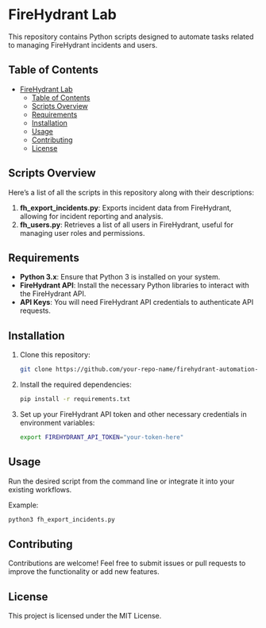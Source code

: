 # FireHydrant Lab

This repository contains Python scripts designed to automate tasks related to managing FireHydrant incidents and users.

## Table of Contents
- [FireHydrant Lab](#firehydrant-lab)
  - [Table of Contents](#table-of-contents)
  - [Scripts Overview](#scripts-overview)
  - [Requirements](#requirements)
  - [Installation](#installation)
  - [Usage](#usage)
  - [Contributing](#contributing)
  - [License](#license)

## Scripts Overview
Here’s a list of all the scripts in this repository along with their descriptions:

1. **fh_export_incidents.py**: Exports incident data from FireHydrant, allowing for incident reporting and analysis.
2. **fh_users.py**: Retrieves a list of all users in FireHydrant, useful for managing user roles and permissions.

## Requirements
- **Python 3.x**: Ensure that Python 3 is installed on your system.
- **FireHydrant API**: Install the necessary Python libraries to interact with the FireHydrant API.
- **API Keys**: You will need FireHydrant API credentials to authenticate API requests.

## Installation
1. Clone this repository:
   ```bash
   git clone https://github.com/your-repo-name/firehydrant-automation-scripts.git
   ```
2. Install the required dependencies:
   ```bash
   pip install -r requirements.txt
   ```
3. Set up your FireHydrant API token and other necessary credentials in environment variables:
   ```bash
   export FIREHYDRANT_API_TOKEN="your-token-here"
   ```

## Usage
Run the desired script from the command line or integrate it into your existing workflows.

Example:
```bash
python3 fh_export_incidents.py
```

## Contributing
Contributions are welcome! Feel free to submit issues or pull requests to improve the functionality or add new features.

## License
This project is licensed under the MIT License.

